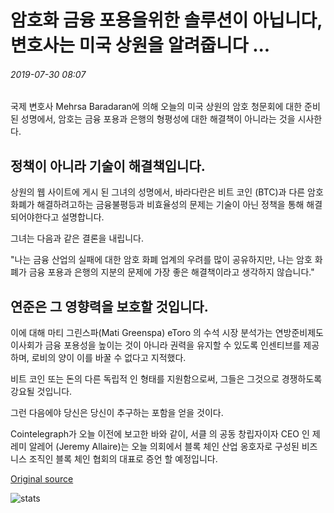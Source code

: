 # 암호화 금융 포용을위한 솔루션이 아닙니다, 변호사는 미국 상원을 알려줍니다 ...

###### 2019-07-30 08:07

국제 변호사 Mehrsa Baradaran에 의해 오늘의 미국 상원의 암호 청문회에 대한 준비 된 성명에서, 암호는 금융 포용과 은행의 형평성에 대한 해결책이 아니라는 것을 시사한다.

## 정책이 아니라 기술이 해결책입니다.

상원의 웹 사이트에 게시 된 그녀의 성명에서, 바라다란은 비트 코인 (BTC)과 다른 암호 화폐가 해결하려고하는 금융불평등과 비효율성의 문제는 기술이 아닌 정책을 통해 해결되어야한다고 설명합니다.

그녀는 다음과 같은 결론을 내립니다.

"나는 금융 산업의 실패에 대한 암호 화폐 업계의 우려를 많이 공유하지만, 나는 암호 화폐가 금융 포용과 은행의 지분의 문제에 가장 좋은 해결책이라고 생각하지 않습니다."

## 연준은 그 영향력을 보호할 것입니다.

이에 대해 마티 그린스파(Mati Greenspa) eToro 의 수석 시장 분석가는 연방준비제도이사회가 금융 포용성을 높이는 것이 아니라 권력을 유지할 수 있도록 인센티브를 제공하며, 로비의 양이 이를 바꿀 수 없다고 지적했다.

비트 코인 또는 돈의 다른 독립적 인 형태를 지원함으로써, 그들은 그것으로 경쟁하도록 강요될 것입니다.

그런 다음에야 당신은 당신이 추구하는 포함을 얻을 것이다.

Cointelegraph가 오늘 이전에 보고한 바와 같이, 서클 의 공동 창립자이자 CEO 인 제레미 알레어 (Jeremy Allaire)는 오늘 의회에서 블록 체인 산업 옹호자로 구성된 비즈니스 조직인 블록 체인 협회의 대표로 증언 할 예정입니다.

[Original source](https://cointelegraph.com/news/crypto-not-a-solution-for-financial-inclusion-lawyer-tells-us-senate)

![stats](https://c.statcounter.com/11760860/0/a89fa40b/1/ "stats")